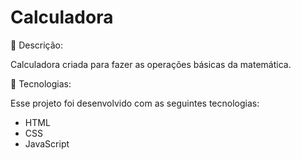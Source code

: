﻿# Calculadora
📝 Descrição:

Calculadora criada para fazer as operações básicas da matemática.

🚀 Tecnologias:

Esse projeto foi desenvolvido com as seguintes tecnologias:

- HTML
- CSS
- JavaScript
